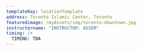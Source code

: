 ```yaml
---
templateKey: locationTemplate
address: Toronto Islamic Center, Toronto
featuredimage: /myAssets/img/toronto-downtown.jpg
instructorname: "INSTRUCTOR: ASSEM"
timing: |+
  TIMING: TBA
---
```

